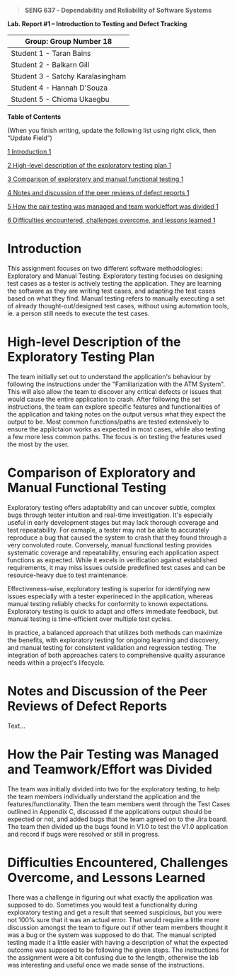 >   **SENG 637 - Dependability and Reliability of Software Systems**

**Lab. Report \#1 – Introduction to Testing and Defect Tracking**

| Group: Group Number 18     	  |
|-----------------|
| Student 1 - Taran Bains           |   
| Student 2 - Balkarn Gill          |   
| Student 3 - Satchy Karalasingham  |   
| Student 4 - Hannah D'Souza        |   
| Student 5 - Chioma Ukaegbu        |   


**Table of Contents**

(When you finish writing, update the following list using right click, then
“Update Field”)

[1 Introduction	1](#_Toc439194677) 

[2 High-level description of the exploratory testing plan	1](#_Toc439194678)

[3 Comparison of exploratory and manual functional testing	1](#_Toc439194679)

[4 Notes and discussion of the peer reviews of defect reports	1](#_Toc439194680)

[5 How the pair testing was managed and team work/effort was
divided	1](#_Toc439194681)

[6 Difficulties encountered, challenges overcome, and lessons
learned	1](#_Toc439194682)

# Introduction

This assignment focuses on two different software methodologies: Exploratory and Manual Testing. Exploratory testing focuses on designing test cases as a tester is actively testing the application. They are learning the software as they are writing test cases, and adapting the test cases based on what they find. Manual testing refers to manually executing a set of already thought-out/designed test cases, without using automation tools, ie. a person still needs to execute the test cases. 


# High-level Description of the Exploratory Testing Plan

The team initially set out to understand the application's behaviour by following the instructions under the "Familiarization with the ATM System". This will also allow the team to discover any critical defects or issues that would cause the entire application to crash. After following the set instructions, the team can explore specific features and functionalities of the application and taking notes on the output versus what they expect the output to be. Most common functions/paths are tested extensively to ensure the applictaion works as expected in most cases, while also testing a few more less common paths. The focus is on testing the features used the most by the user. 


# Comparison of Exploratory and Manual Functional Testing

Exploratory testing offers adaptability and can uncover subtle, complex bugs through tester intuition and real-time investigation. It's especially useful in early development stages but may lack thorough coverage and test repeatability. For exmaple, a tester may not be able to accurately reproduce a bug that caused the system to crash that they found through a very convoluted route. Conversely, manual functional testing provides systematic coverage and repeatability, ensuring each application aspect functions as expected. While it excels in verification against established requirements, it may miss issues outside predefined test cases and can be resource-heavy due to test maintenance.

Effectiveness-wise, exploratory testing is superior for identifying new issues especially with a tester experineced in the application, whereas manual testing reliably checks for conformity to known expectations. Exploratory testing is quick to adapt and offers immediate feedback, but manual testing is time-efficient over multiple test cycles.

In practice, a balanced approach that utilizes both methods can maximize the benefits, with exploratory testing for ongoing learning and discovery, and manual testing for consistent validation and regression testing. The integration of both approaches caters to comprehensive quality assurance needs within a project's lifecycle.


# Notes and Discussion of the Peer Reviews of Defect Reports

Text…

# How the Pair Testing was Managed and Teamwork/Effort was Divided 

The team was initially divided into two for the exploratory testing, to help the team members individually understand the application and the features/functionality. Then the team members went through the Test Cases outlined in Appendix C, discussed if the applications output should be expected or not, and added bugs that the team agreed on to the Jira board.
The team then divided up the bugs found in V1.0 to test the V1.0 application and record if bugs were resolved or still in progress.


# Difficulties Encountered, Challenges Overcome, and Lessons Learned

There was a challenge in figuring out what exactly the application was supposed to do. Sometimes you would test a functionality during exploratory testing and get a result that seemed suspicious, but you were not 100% sure that it was an actual error. That would require a little more discussion amongst the team to figure out if other team members thought it was a bug or the system was supposed to do that. The manual scripted testing made it a little easier with having a description of what the expected outcome was supposed to be following the given steps. 
The instructions for the assignment were a bit confusing due to the length, otherwise the lab was interesting and useful once we made sense of the instructions.

